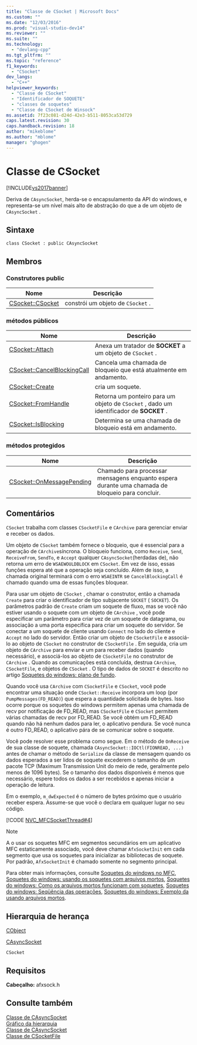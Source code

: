 ```yaml
---
title: "Classe de CSocket | Microsoft Docs"
ms.custom: ""
ms.date: "12/03/2016"
ms.prod: "visual-studio-dev14"
ms.reviewer: ""
ms.suite: ""
ms.technology: 
  - "devlang-cpp"
ms.tgt_pltfrm: ""
ms.topic: "reference"
f1_keywords: 
  - "CSocket"
dev_langs: 
  - "C++"
helpviewer_keywords: 
  - "Classe de CSocket"
  - "Identificador de SOQUETE"
  - "classes de soquetes"
  - "Classe de CSocket de Winsock"
ms.assetid: 7f23c081-d24d-42e3-b511-8053ca53d729
caps.latest.revision: 30
caps.handback.revision: 18
author: "mikeblome"
ms.author: "mblome"
manager: "ghogen"
---
```

# Classe de CSocket
[!INCLUDE[vs2017banner](../../assembler/inline/includes/vs2017banner.md)]

Deriva de `CAsyncSocket`, herda\-se o encapsulamento da API do windows, e representa\-se um nível mais alto de abstração do que a de um objeto de `CAsyncSocket` .  
  
## Sintaxe  
  
```  
class CSocket : public CAsyncSocket  
```  
  
## Membros  
  
### Construtores public  
  
|Nome|Descrição|  
|----------|---------------|  
|[CSocket::CSocket](../Topic/CSocket::CSocket.md)|constrói um objeto de `CSocket` .|  
  
### métodos públicos  
  
|Nome|Descrição|  
|----------|---------------|  
|[CSocket::Attach](../Topic/CSocket::Attach.md)|Anexa um tratador de **SOCKET** a um objeto de `CSocket` .|  
|[CSocket::CancelBlockingCall](../Topic/CSocket::CancelBlockingCall.md)|Cancela uma chamada de bloqueio que está atualmente em andamento.|  
|[CSocket::Create](../Topic/CSocket::Create.md)|cria um soquete.|  
|[CSocket::FromHandle](../Topic/CSocket::FromHandle.md)|Retorna um ponteiro para um objeto de `CSocket` , dado um identificador de **SOCKET** .|  
|[CSocket::IsBlocking](../Topic/CSocket::IsBlocking.md)|Determina se uma chamada de bloqueio está em andamento.|  
  
### métodos protegidos  
  
|Nome|Descrição|  
|----------|---------------|  
|[CSocket::OnMessagePending](../Topic/CSocket::OnMessagePending.md)|Chamado para processar mensagens enquanto espera durante uma chamada de bloqueio para concluir.|  
  
## Comentários  
 `CSocket` trabalha com classes `CSocketFile` e `CArchive` para gerenciar enviar e receber os dados.  
  
 Um objeto de `CSocket` também fornece o bloqueio, que é essencial para a operação de `CArchive`síncrona.  O bloqueio funciona, como `Receive`, `Send`, `ReceiveFrom`, `SendTo`, e `Accept` qualquer `CAsyncSocket`\(herdadas de\), não retorna um erro de `WSAEWOULDBLOCK` em `CSocket`.  Em vez de isso, essas funções espera até que a operação seja concluído.  Além de isso, a chamada original terminará com o erro `WSAEINTR` se `CancelBlockingCall` é chamado quando uma de essas funções bloquear.  
  
 Para usar um objeto de `CSocket` , chamar o construtor, então a chamada `Create` para criar o identificador de tipo subjacente `SOCKET` \( `SOCKET`\).  Os parâmetros padrão de `Create` criam um soquete de fluxo, mas se você não estiver usando o soquete com um objeto de `CArchive` , você pode especificar um parâmetro para criar vez de um soquete de datagrama, ou associação a uma porta específica para criar um soquete do servidor.  Se conectar a um soquete de cliente usando `Connect` no lado do cliente e `Accept` no lado do servidor.  Então criar um objeto de `CSocketFile` e associá\-lo ao objeto de `CSocket` no construtor de `CSocketFile` .  Em seguida, cria um objeto de `CArchive` para enviar e um para receber dados \(quando necessário\), e associá\-los ao objeto de `CSocketFile` no construtor de `CArchive` .  Quando as comunicações está concluída, destrua `CArchive`, `CSocketFile`, e objetos de `CSocket` .  O tipo de dados de `SOCKET` é descrito no artigo [Soquetes do windows: plano de fundo](../../mfc/windows-sockets-background.md).  
  
 Quando você usa `CArchive` com `CSocketFile` e `CSocket`, você pode encontrar uma situação onde `CSocket::Receive` incorpora um loop \(por `PumpMessages(FD_READ)`\) que espera a quantidade solicitada de bytes.  Isso ocorre porque os soquetes do windows permitem apenas uma chamada de recv por notificação de FD\_READ, mas `CSocketFile` e `CSocket` permitem várias chamadas de recv por FD\_READ.  Se você obtém um FD\_READ quando não há nenhum dados para ler, o aplicativo pendura.  Se você nunca é outro FD\_READ, o aplicativo pára de se comunicar sobre o soquete.  
  
 Você pode resolver esse problema como segue.  Em o método de `OnReceive` de sua classe de soquete, chamada `CAsyncSocket::IOCtl(FIONREAD, ...)` antes de chamar o método de `Serialize` da classe de mensagem quando os dados esperados a ser lidos de soquete excederem o tamanho de um pacote TCP \(Maximum Transmission Unit do meio de rede, geralmente pelo menos de 1096 bytes\).  Se o tamanho dos dados disponíveis é menos que necessário, espere todos os dados a ser recebidos e apenas iniciar a operação de leitura.  
  
 Em o exemplo, `m_dwExpected` é o número de bytes próximo que o usuário receber espera.  Assume\-se que você o declara em qualquer lugar no seu código.  
  
 [!CODE [NVC_MFCSocketThread#4](../CodeSnippet/VS_Snippets_Cpp/NVC_MFCSocketThread#4)]  
  
> [!NOTE]
>  A o usar os soquetes MFC em segmentos secundários em um aplicativo MFC estaticamente associado, você deve chamar `AfxSocketInit` em cada segmento que usa os soquetes para inicializar as bibliotecas de soquete.  Por padrão, `AfxSocketInit` é chamado somente no segmento principal.  
  
 Para obter mais informações, consulte [Soquetes do windows no MFC](../../mfc/windows-sockets-in-mfc.md), [Soquetes do windows: usando os soquetes com arquivos mortos](../../mfc/windows-sockets-using-sockets-with-archives.md), [Soquetes do windows: Como os arquivos mortos funcionam com soquetes](../../mfc/windows-sockets-how-sockets-with-archives-work.md), [Soquetes do windows: Seqüência das operações](../Topic/Windows%20Sockets:%20Sequence%20of%20Operations.md), [Soquetes do windows: Exemplo da usando arquivos mortos](../../mfc/windows-sockets-example-of-sockets-using-archives.md).  
  
## Hierarquia de herança  
 [CObject](../Topic/CObject%20Class.md)  
  
 [CAsyncSocket](../Topic/CAsyncSocket%20Class.md)  
  
 `CSocket`  
  
## Requisitos  
 **Cabeçalho:** afxsock.h  
  
## Consulte também  
 [Classe de CAsyncSocket](../Topic/CAsyncSocket%20Class.md)   
 [Gráfico da hierarquia](../../mfc/hierarchy-chart.md)   
 [Classe de CAsyncSocket](../Topic/CAsyncSocket%20Class.md)   
 [Classe de CSocketFile](../Topic/CSocketFile%20Class.md)